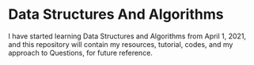 # Data Structures And Algorithms

I have started learning Data Structures and Algorithms from April 1, 2021, and this repository will contain my resources, tutorial, codes, and my approach to Questions, for future reference.

